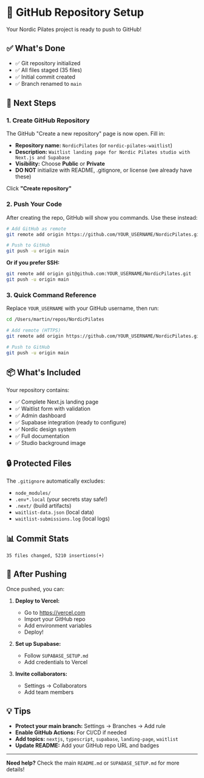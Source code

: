 # 🚀 GitHub Repository Setup

Your Nordic Pilates project is ready to push to GitHub!

## ✅ What's Done

- ✅ Git repository initialized
- ✅ All files staged (35 files)
- ✅ Initial commit created
- ✅ Branch renamed to `main`

## 📝 Next Steps

### 1. Create GitHub Repository

The GitHub "Create a new repository" page is now open. Fill in:

- **Repository name:** `NordicPilates` (or `nordic-pilates-waitlist`)
- **Description:** `Waitlist landing page for Nordic Pilates studio with Next.js and Supabase`
- **Visibility:** Choose **Public** or **Private**
- **DO NOT** initialize with README, .gitignore, or license (we already have these)

Click **"Create repository"**

### 2. Push Your Code

After creating the repo, GitHub will show you commands. Use these instead:

```bash
# Add GitHub as remote
git remote add origin https://github.com/YOUR_USERNAME/NordicPilates.git

# Push to GitHub
git push -u origin main
```

**Or if you prefer SSH:**

```bash
git remote add origin git@github.com:YOUR_USERNAME/NordicPilates.git
git push -u origin main
```

### 3. Quick Command Reference

Replace `YOUR_USERNAME` with your GitHub username, then run:

```bash
cd /Users/martin/repos/NordicPilates

# Add remote (HTTPS)
git remote add origin https://github.com/YOUR_USERNAME/NordicPilates.git

# Push to GitHub
git push -u origin main
```

## 📦 What's Included

Your repository contains:

- ✅ Complete Next.js landing page
- ✅ Waitlist form with validation
- ✅ Admin dashboard
- ✅ Supabase integration (ready to configure)
- ✅ Nordic design system
- ✅ Full documentation
- ✅ Studio background image

## 🔒 Protected Files

The `.gitignore` automatically excludes:

- `node_modules/`
- `.env*.local` (your secrets stay safe!)
- `.next/` (build artifacts)
- `waitlist-data.json` (local data)
- `waitlist-submissions.log` (local logs)

## 📊 Commit Stats

```
35 files changed, 5210 insertions(+)
```

## 🌟 After Pushing

Once pushed, you can:

1. **Deploy to Vercel:**
   - Go to https://vercel.com
   - Import your GitHub repo
   - Add environment variables
   - Deploy!

2. **Set up Supabase:**
   - Follow `SUPABASE_SETUP.md`
   - Add credentials to Vercel

3. **Invite collaborators:**
   - Settings → Collaborators
   - Add team members

## 💡 Tips

- **Protect your main branch:** Settings → Branches → Add rule
- **Enable GitHub Actions:** For CI/CD if needed
- **Add topics:** `nextjs`, `typescript`, `supabase`, `landing-page`, `waitlist`
- **Update README:** Add your GitHub repo URL and badges

---

**Need help?** Check the main `README.md` or `SUPABASE_SETUP.md` for more details!
